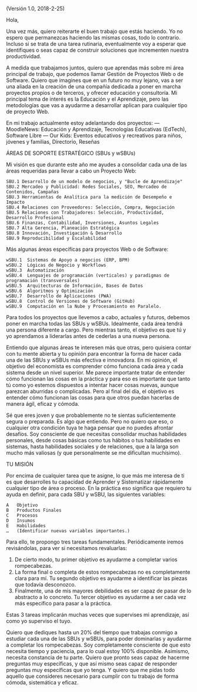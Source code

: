 (Versión 1.0, 2018-2-25)

Hola,

Una vez más, quiero reiterarte el buen trabajo que estás haciendo. Yo no espero que permanezcas haciendo las mismas cosas, todo lo contrario. Incluso si se trata de una tarea rutinaria, eventualmente voy a esperar que identifiques o seas capaz de construir soluciones que incrementen nuestra productividad. 

A medida que trabajamos juntos, quiero que aprendas más sobre mi área principal de trabajo, que podemos llamar Gestión de Proyectos Web o de Software. Quiero que imagines que en un futuro no muy lejano, vas a ser una aliada en la creación de una compañía dedicada a poner en marcha proyectos propios o de terceros, y ofrecer educación y consultoría. Mi principal tema de interés es la Educación y el Aprendizaje, pero las metodologías que vas a ayudarme a desarrollar aplican para cualquier tipo de proyecto Web.

En mi trabajo actualmente estoy adelantando dos proyectos:
—	MoodleNews: Educación y Aprendizaje, Tecnologías Educativas (EdTech), Software Libre
—	Our Kids: Eventos educativos y recreativos para niños, jóvenes y familias, Directorio, Reseñas

ÁREAS DE SOPORTE ESTRATÉGICO (SBUs y wSBUs)

Mi visión es que durante este año me ayudes a consolidar cada una de las áreas requeridas para llevar a cabo un Proyecto Web:

	SBU.1 Desarrollo de un modelo de negocios, y "Bucle de Aprendizaje"
	SBU.2 Mercadeo y Publicidad: Redes Sociales, SEO, Mercadeo de Contenidos, Campañas
	SBU.3 Herramientas de Analítica para la medición de Desempeño e Impacto
	SBU.4 Relaciones con Proveedores: Selección, Compra, Negociación
	SBU.5 Relaciones con Trabajadores: Selección, Productividad, Desarrollo Profesional
	SBU.6 Finanzas, Contabilidad, Inversiones, Asuntos Legales
	SBU.7 Alta Gerencia, Planeación Estratégica
	SBU.8 Innovación, Investigación & Desarrollo
	SBU.9 Reproducibilidad y Escalabilidad

Más algunas áreas específicas para proyectos Web o de Software:

	wSBU.1  Sistemas de Apoyo a negocios (ERP, BPM)
	wSBU.2  Lógicas de Negocio y Workflows
	wSBU.3  Automatización
	wSBU.4  Lenguajes de programación (verticales) y paradigmas de programación (transversales)
	wSBU.5  Arquitecturas de Información, Bases de Datos
	wSBU.6  Algoritmos y Optimización
	wSBU.7  Desarrollo de Aplicaciones (PWA)
	wSBU.8  Control de Versiones de Software (GitHub)
	wSBU.9  Computación en la Nube y Procesamiento en Paralelo.

Para todos los proyectos que llevemos a cabo, actuales y futuros, debemos poner en marcha todas las SBUs y wSBUs. Idealmente, cada área tendrá una persona diferente a cargo. Pero mientras tanto, el objetivo es que tú y yo aprendamos a liderarlas antes de cederlas a una nueva persona.

Entiendo que algunas áreas te interesen más que otras, pero quisiera contar con tu mente abierta y tu opinión para encontrar la forma de hacer cada una de las SBUs y wSBUs más efectiva e innovadora. En mi opinión, el objetivo del economista es comprender cómo funciona cada área y cada sistema desde un nivel superior. Me parece importante tratar de entender cómo funcionan las cosas en la práctica y para eso es importante que tanto tú como yo estemos dispuestos a intentar hacer cosas nuevas, aunque parezcan aburridas o complicadas. Pero al final del día, el objetivo es entender cómo funcionan las cosas para que otros puedan hacerlas de manera ágil, eficaz y cómoda. 

Sé que eres joven y que probablemente no te sientas suficientemente segura o preparada. Es algo que entiendo. Pero no quiero que eso, o cualquier otra condición tuya te haga pensar que no puedes afrontar desafíos. Soy consciente de que necesitas consolidar muchas habilidades personales, desde cosas básicas como tus hábitos o tus habilidades en sistemas, hasta habilidades sociales y de relaciones, que a la larga son mucho más valiosas (y que personalmente se me dificultan muchísimo).

TU MISIÓN

Por encima de cualquier tarea que te asigne, lo que más me interesa de ti es que desarrolles tu capacidad de Aprender y Sistematizar rápidamente cualquier tipo de área o proceso. En la práctica eso significa que requiero tu ayuda en definir, para cada SBU y wSBU, las siguientes variables:

	A	Objetivo
	B	Productos Finales
	C	Procesos
	D	Insumos
	E	Habilidades
	…	(Identificar nuevas variables importantes.)

Para ello, te propongo tres tareas fundamentales. Periódicamente iremos revisándolas, para ver si necesitamos revaluarlas:
	
1. De cierto modo, tu primer objetivo es ayudarme a completar varios rompecabezas.
2. La forma final o completa de estos rompecabezas no es completamente clara para mí. Tu segundo objetivo es ayudarme a identificar las piezas que todavía desconozco.
3. Finalmente, una de mis mayores debilidades es ser capaz de pasar de lo abstracto a lo concreto. Tu tercer objetivo es ayudarme a ser cada vez más específico para pasar a la práctica.

Estas 3 tareas implicarán muchas veces que supervises mi aprendizaje, así como yo superviso el tuyo.

Quiero que dediques hasta un 20% del tiempo que trabajas conmigo a estudiar cada una de las SBUs y wSBUs, para poder dominarlas y ayudarme a completar los rompecabezas. Soy completamente consciente de que esto necesita tiempo y paciencia, para lo cual estoy 100% disponible. Asimismo, necesita constancia de tu parte.
Quiero que pronto seas capaz de hacerme preguntas muy específicas, y que así mismo seas capaz de responder preguntas muy específicas que yo tenga.
Y quiero que me pidas todo aquello que consideres necesario para cumplir con tu trabajo de forma cómoda, sistemática y eficaz.

